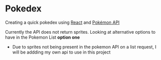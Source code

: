 # Pokedex

Creating a quick pokedex using [React](https://reactjs.org/) and [Pokémon API](https://pokeapi.co/)

Currently the API does not return sprites. Looking at alternative options to have in the Pokemon List
 **option one**
  - Due to sprites not being present in the pokemon API on a list request, I will be addding my own api to use in this project
